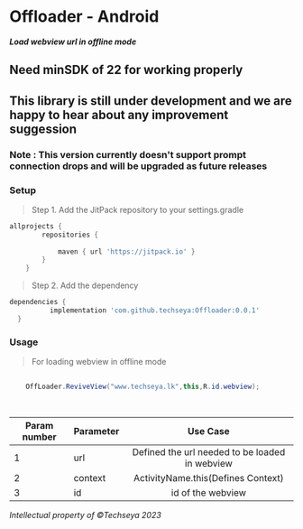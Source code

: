 # Offloader - Android
**_Load webview url in offline mode_**
## Need minSDK of 22 for working properly

## This library is still under development and we are happy to hear about any improvement suggession
### Note : This version currently doesn't support prompt connection drops and will be upgraded as future releases


 ### Setup
>Step 1. Add the JitPack repository to your settings.gradle
```gradle
allprojects {
		repositories {
			
			maven { url 'https://jitpack.io' }
		}
	}
  ```
  >Step 2. Add the dependency
  ```gradle
  dependencies {
	        implementation 'com.github.techseya:Offloader:0.0.1'
	}
  ```
  ### Usage 
 
  
  >For loading webview in offline mode
  ```java
          
	  OffLoader.ReviveView("www.techseya.lk",this,R.id.webview);
	 
	  


  ```
  
|Param number  | Parameter   |      Use Case | 
|-----|----------|:-------------:|
| 1 | url |  Defined the url needed to be loaded in webview |
|2  | context |   ActivityName.this(Defines Context)  |   
| 3 | id | id of the webview | 

   
  
  _Intellectual property of ©Techseya 2023_
  
